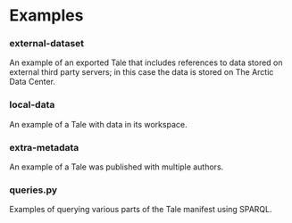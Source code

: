 # Examples

### external-dataset
An example of an exported Tale that includes references to data stored
on external third party servers; in this case the data is stored on The
Arctic Data Center.

### local-data
An example of a Tale with data in its workspace.

### extra-metadata
An example of a Tale was published with multiple authors.

### queries.py
Examples of querying various parts of the Tale manifest using SPARQL.